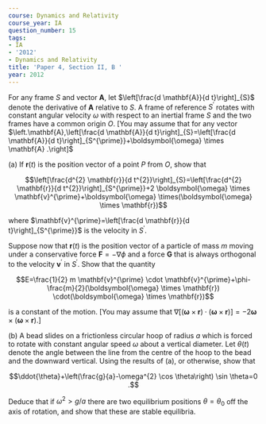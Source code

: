 ```yaml
---
course: Dynamics and Relativity
course_year: IA
question_number: 15
tags:
- IA
- '2012'
- Dynamics and Relativity
title: 'Paper 4, Section II, B '
year: 2012
---
```




For any frame $S$ and vector $\mathbf{A}$, let $\left[\frac{d \mathbf{A}}{d t}\right]_{S}$ denote the derivative of $\mathbf{A}$ relative to $S$. A frame of reference $S^{\prime}$ rotates with constant angular velocity $\omega$ with respect to an inertial frame $S$ and the two frames have a common origin $O$. [You may assume that for any vector $\left.\mathbf{A},\left[\frac{d \mathbf{A}}{d t}\right]_{S}=\left[\frac{d \mathbf{A}}{d t}\right]_{S^{\prime}}+\boldsymbol{\omega} \times \mathbf{A} .\right]$

(a) If $\mathbf{r}(t)$ is the position vector of a point $P$ from $O$, show that

$$\left[\frac{d^{2} \mathbf{r}}{d t^{2}}\right]_{S}=\left[\frac{d^{2} \mathbf{r}}{d t^{2}}\right]_{S^{\prime}}+2 \boldsymbol{\omega} \times \mathbf{v}^{\prime}+\boldsymbol{\omega} \times(\boldsymbol{\omega} \times \mathbf{r})$$

where $\mathbf{v}^{\prime}=\left[\frac{d \mathbf{r}}{d t}\right]_{S^{\prime}}$ is the velocity in $S^{\prime}$.

Suppose now that $\mathbf{r}(t)$ is the position vector of a particle of mass $m$ moving under a conservative force $\mathbf{F}=-\nabla \phi$ and a force $\mathbf{G}$ that is always orthogonal to the velocity $\mathbf{v}^{\prime}$ in $S^{\prime}$. Show that the quantity

$$E=\frac{1}{2} m \mathbf{v}^{\prime} \cdot \mathbf{v}^{\prime}+\phi-\frac{m}{2}(\boldsymbol{\omega} \times \mathbf{r}) \cdot(\boldsymbol{\omega} \times \mathbf{r})$$

is a constant of the motion. [You may assume that $\nabla[(\boldsymbol{\omega} \times \mathbf{r}) \cdot(\boldsymbol{\omega} \times \mathbf{r})]=-2 \boldsymbol{\omega} \times(\boldsymbol{\omega} \times \mathbf{r})$.]

(b) A bead slides on a frictionless circular hoop of radius $a$ which is forced to rotate with constant angular speed $\omega$ about a vertical diameter. Let $\theta(t)$ denote the angle between the line from the centre of the hoop to the bead and the downward vertical. Using the results of (a), or otherwise, show that

$$\ddot{\theta}+\left(\frac{g}{a}-\omega^{2} \cos \theta\right) \sin \theta=0 .$$

Deduce that if $\omega^{2}>g / a$ there are two equilibrium positions $\theta=\theta_{0}$ off the axis of rotation, and show that these are stable equilibria.